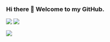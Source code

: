 ### Hi there 👋 Welcome to my GitHub.

<img src="https://github-readme-stats.vercel.app/api?username=Sing-Kai&show_icons=true"/>
<img src="https://github-readme-stats.vercel.app/api/top-langs?username=Sing-Kai&layout=compact&hide=C,Java"/>

[![](https://img.shields.io/badge/linkedin-%230077B5.svg?style=for-the-badge&logo=linkedin)](https://www.linkedin.com/in/Sing-Kai/)
